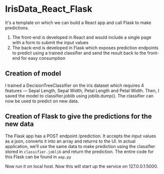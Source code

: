 # IrisData_React_Flask

It's a template on which we can build a React app and call Flask to make predictions.

1. The front-end is developed in React and would include a single page with a form to submit the input values
2. The back-end is developed in Flask which exposes prediction endpoints to predict using a trained classifier and send the result back to the front-end for easy consumption

## Creation of model
I trained a DecisionTreeClassifier on the iris dataset which requires 4 features — Sepal Length, Sepal Width, Petal Length and Petal Width. Then, I saved the model to classifier.joblib using joblib.dump(). The classifier can now be used to predict on new data.

## Creation of Flask to give the predictions for the new data
The Flask app has a POST endpoint /prediction. It accepts the input values as a json, converts it into an array and returns to the UI. In actual application, we’ll use the same data to make prediction using the classifier stored in `classifier.joblib` and return the prediction. The entire code for this Flask can be found in `aap.py`

Now run it on local host. Now this will start up the service on 127.0.0.1:5000.


